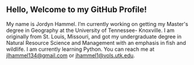 ## Hello, Welcome to my GitHub Profile!

My name is Jordyn Hammel. I’m currently working on getting my Master's degree in Geography at the University of Tennessee- Knoxville. I am originally from St. Louis, Missouri, and got my undergraduate degree in Natural Resource Science and Management with an emphasis in fish and wildlife. I am currently learning Python. You can reach me at jlhammel134@gmail.com or jhammel1@vols.utk.edu.
